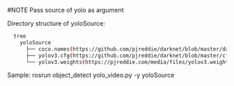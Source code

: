 
#NOTE
Pass source of yolo as argument

Directory structure of yoloSource:

```bash
  tree
    yoloSource
      ├── coco.names(https://github.com/pjreddie/darknet/blob/master/data/coco.names)
      ├── yolov3.cfg(https://github.com/pjreddie/darknet/blob/master/cfg/yolov3.cfg)
      └── yolov3.weights(https://pjreddie.com/media/files/yolov3.weights)

```

Sample: rosrun object_detect yolo_video.py -y yoloSource
